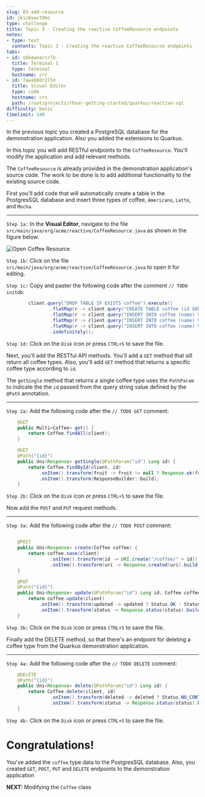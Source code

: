 ```yaml
---
slug: 03-add-resource
id: jkic6vwct0mz
type: challenge
title: Topic 3 - Creating the reactive CoffeeResource endpoints
notes:
- type: text
  contents: Topic 3 - Creating the reactive CoffeeResource endpoints
tabs:
- id: obkewnarsrlb
  title: Terminal 1
  type: terminal
  hostname: crc
- id: 7awab8dr2l5n
  title: Visual Editor
  type: code
  hostname: crc
  path: /root/projects/rhoar-getting-started/quarkus/reactive-sql
difficulty: basic
timelimit: 240
---
```

In the previous topic you created a PostgreSQL database for the demonstration application. Also you added the extensions to Quarkus.

In this topic you will add RESTful endpoints to the `CoffeeResource`. You'll modify the application and add relevant methods.

The `CoffeeResource` is already provided in the demonstration application's source code. The work to be done is to add additional functionality to the existing source code.

First you'll add code that will automatically create a table in the PostgresSQL database and insert three types of coffee, `Americano`, `Latte`, and `Mocha`.

----

`Step 1a:` In the **Visual Editor**, navigate to the file `src/main/java/org/acme/reactive/CoffeeResource.java` as shown in the figure below.

![Open Coffee Resource](../assets/open-coffeesource.png)

`Step 1b:` Click on the file `src/main/java/org/acme/reactive/CoffeeResource.java` to open it for editing.

`Step 1c:` Copy and paster the following code after the comment `// TODO initdb`:

```java
        client.query("DROP TABLE IF EXISTS coffee").execute()
                .flatMap(r -> client.query("CREATE TABLE coffee (id SERIAL PRIMARY KEY, name TEXT NOT NULL)").execute())
                .flatMap(r -> client.query("INSERT INTO coffee (name) VALUES ('Americano')").execute())
                .flatMap(r -> client.query("INSERT INTO coffee (name) VALUES ('Latte')").execute())
                .flatMap(r -> client.query("INSERT INTO coffee (name) VALUES ('Mocha')").execute()).await()
                .indefinitely();
```

`Step 1d:` Click on the `Disk` icon or press `CTRL+S` to save the file.

Next, you'll add the RESTful API methods. You'll add a `GET` method that sill return all coffee types. Also, you'll add `GET` method that returns a specific coffee type according to `id`.

The `getSingle` method that returns a single coffee type uses the `PathParam` to indicate the the `id` passed from the query string value defined by the `@Path` annotation.

----

`Step 2a:` Add the following code after the `// TODO GET` comment:

```java
    @GET
    public Multi<Coffee> get() {
        return Coffee.findAll(client);
    }

    @GET
    @Path("{id}")
    public Uni<Response> getSingle(@PathParam("id") Long id) {
        return Coffee.findById(client, id)
            .onItem().transform(fruit -> fruit != null ? Response.ok(fruit) : Response.status(Status.NOT_FOUND))
            .onItem().transform(ResponseBuilder::build);
    }

```

`Step 2b:` Click on the `Disk` icon or press `CTRL+S` to save the file.

Now add the `POST` and `PUT` request methods.

----

`Step 3a:` Add the following code after the `// TODO POST` comment:

```java

    @POST
    public Uni<Response> create(Coffee coffee) {
        return coffee.save(client)
                .onItem().transform(id -> URI.create("/coffee/" + id))
                .onItem().transform(uri -> Response.created(uri).build());
    }

    @PUT
    @Path("{id}")
    public Uni<Response> update(@PathParam("id") Long id, Coffee coffee) {
        return coffee.update(client)
            .onItem().transform(updated -> updated ? Status.OK : Status.NOT_FOUND)
            .onItem().transform(status -> Response.status(status).build());
    }
```

`Step 3b:` Click on the `Disk` icon or press `CTRL+S` to save the file.

Finally add the DELETE method, so that there's an endpoint for deleting a coffee type from the Quarkus demonstration application.

----

`Step 4a:` Add the following code after the `// TODO DELETE` comment:

```java
    @DELETE
    @Path("{id}")
    public Uni<Response> delete(@PathParam("id") Long id) {
        return Coffee.delete(client, id)
                .onItem().transform(deleted -> deleted ? Status.NO_CONTENT : Status.NOT_FOUND)
                .onItem().transform(status -> Response.status(status).build());
    }
```

`Step 4b:` Click on the `Disk` icon or press `CTRL+S` to save the file.

# Congratulations!

You've added the `coffee` type data to the PostgresSQL database. Also, you created `GET`, `POST`, `PUT` and `DELETE` endpoints to the demonstration application

**NEXT:** Modifying the `Coffee` class
